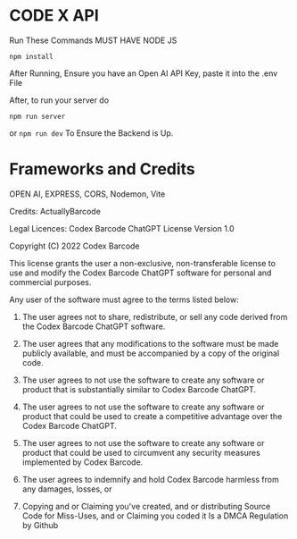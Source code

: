 # CODE X API

 Run These Commands 
 MUST HAVE NODE JS
 
`npm install`

After Running, Ensure you have an Open AI API Key, paste it into the .env File

After, to run your server do

`npm run server`

or `npm run dev` To Ensure the Backend is Up.


# Frameworks and Credits

OPEN AI, EXPRESS, CORS, Nodemon, Vite

Credits: ActuallyBarcode

Legal Licences: 
Codex Barcode ChatGPT License
Version 1.0

Copyright (C) 2022 Codex Barcode

This license grants the user a non-exclusive, non-transferable license to use and modify the Codex Barcode ChatGPT software for personal and commercial purposes.

Any user of the software must agree to the terms listed below:

1. The user agrees not to share, redistribute, or sell any code derived from the Codex Barcode ChatGPT software.

2. The user agrees that any modifications to the software must be made publicly available, and must be accompanied by a copy of the original code.

3. The user agrees to not use the software to create any software or product that is substantially similar to Codex Barcode ChatGPT.

4. The user agrees to not use the software to create any software or product that could be used to create a competitive advantage over the Codex Barcode ChatGPT.

5. The user agrees to not use the software to create any software or product that could be used to circumvent any security measures implemented by Codex Barcode.

6. The user agrees to indemnify and hold Codex Barcode harmless from any damages, losses, or

7. Copying and or Claiming you've created, and or distributing Source Code for Miss-Uses, and or Claiming you coded it Is a DMCA Regulation by Github
